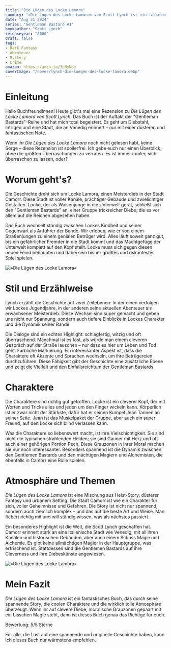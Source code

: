 ```yaml
---
title: "Die Lügen des Locke Lamora"
summary: "»Die Lügen des Locke Lamora« von Scott Lynch ist ein fesselnder Fantasy-Roman über den Meisterdieb Locke Lamora und seine Bande, die in der Stadt Camorr die Reichen ausnehmen. Die Geschichte beeindruckt mit cleveren Charakteren, komplexen Intrigen und einer düsteren, von Venedig inspirierten Welt."
date: "Aug 31 2024"
series: "Gentleman Bastard #1"
bookauthor: "Scott Lynch"
releaseyear: "2006"
draft: false
tags:
- Dark Fantasy
- Abenteuer
- Mystery
- Crime
amazon: https://amzn.to/3LNyNhe
coverImage: "/cover/lynch-die-luegen-des-locke-lamora.webp"
---
```


# Einleitung
Hallo BuchfreundInnen! Heute gibt's mal eine Rezension zu *Die Lügen des Locke Lamora von Scott Lynch*. Das Buch ist der Auftakt der "Gentleman Bastards"-Reihe und hat mich total begeistert. Es geht um Diebstahl, Intrigen und eine Stadt, die an Venedig erinnert – nur mit einer düsteren und fantastischen Note.

Wenn ihr *Die Lügen des Locke Lamora* noch nicht gelesen habt, keine Sorge – diese Rezension ist spoilerfrei. Ich gebe euch nur einen Überblick, ohne die größten Überraschungen zu verraten. Es ist immer cooler, sich überraschen zu lassen, oder?

# Worum geht's?
Die Geschichte dreht sich um Locke Lamora, einen Meisterdieb in der Stadt Camorr. Diese Stadt ist voller Kanäle, prächtiger Gebäude und zwielichtiger Gestalten. Locke, der als Waisenjunge in die Unterwelt gerät, schließt sich den "Gentleman Bastards" an, einer Gruppe trickreicher Diebe, die es vor allem auf die Reichen abgesehen haben.

Das Buch wechselt ständig zwischen Lockes Kindheit und seiner Gegenwart als Anführer der Bande. Wir erleben, wie er von einem Straßenjungen zu einem genialen Betrüger wird. Alles läuft soweit ganz gut, bis ein gefährlicher Fremder in die Stadt kommt und das Machtgefüge der Unterwelt komplett auf den Kopf stellt. Locke muss sich gegen diesen neuen Feind behaupten und dabei sein bisher größtes und riskantestes Spiel spielen.

![»Die Lügen des Locke Lamora«](/images/fantasy/scott/scott-die-luegen-des-locke-lamora.jpeg)

# Stil und Erzählweise
Lynch erzählt die Geschichte auf zwei Zeitebenen: In der einen verfolgen wir Lockes Jugendjahre, in der anderen seine aktuellen Abenteuer als erwachsener Meisterdieb. Diese Wechsel sind super gemacht und geben uns nicht nur Spannung, sondern auch tiefere Einblicke in Lockes Charakter und die Dynamik seiner Bande.

Die Dialoge sind ein echtes Highlight: schlagfertig, witzig und oft überraschend. Manchmal ist es fast, als würde man einem cleveren Gespräch auf der Straße lauschen – nur dass es hier um Leben und Tod geht. Farbliche Markierung: Ein interessanter Aspekt ist, dass die Charaktere oft Akzente und Sprachen wechseln, um ihre Betrügereien durchzuführen. Diese Fähigkeit gibt der Geschichte eine zusätzliche Ebene und zeigt die Vielfalt und den Einfallsreichtum der Gentleman Bastards.

# Charaktere
Die Charaktere sind richtig gut getroffen. Locke ist ein cleverer Kopf, der mit Worten und Tricks alles und jeden um den Finger wickeln kann. Körperlich ist er zwar nicht der Stärkste, dafür hat er seinen Kumpel Jean Tannen an seiner Seite. Jean ist das Muskelpaket der Gruppe, aber auch ein super Freund, auf den Locke sich blind verlassen kann.

Was die Charaktere so liebenswert macht, ist ihre Vielschichtigkeit. Sie sind nicht die typischen strahlenden Helden; sie sind Gauner mit Herz und oft auch einer gehörigen Portion Pech. Diese Grauzonen in ihrer Moral machen sie nur noch interessanter. Besonders spannend ist die Dynamik zwischen den Gentlemen Bastards und den mächtigen Magiern und Alchemisten, die ebenfalls in Camorr eine Rolle spielen.

# Atmosphäre und Themen
*Die Lügen des Locke Lamora* ist eine Mischung aus Heist-Story, düsterer Fantasy und urbanem Setting. Die Stadt Camorr ist wie ein Charakter für sich, voller Geheimnisse und Gefahren. Die Story ist nicht nur spannend, sondern auch ziemlich komplex – und das auf die beste Art und Weise. Man fiebert richtig mit und will ständig wissen, was als nächstes passiert.

Ein besonderes Highlight ist die Welt, die Scott Lynch geschaffen hat. Camorr erinnert stark an eine italienische Stadt wie Venedig, mit all ihren Kanälen und historischen Gebäuden, aber auch einem Schuss Magie und Alchemie. Es gibt keine allmächtigen Magier in der Hauptgruppe, was erfrischend ist. Stattdessen sind die Gentlemen Bastards auf ihre Cleverness und ihre Diebeskünste angewiesen.

![»Die Lügen des Locke Lamora«](/images/fantasy/scott/scott-die-luegen-des-locke-lamora-2.jpeg)

# Mein Fazit
*Die Lügen des Locke Lamora* ist ein fantastisches Buch, das durch seine spannende Story, die coolen Charaktere und die wirklich tolle Atmosphäre überzeugt. Wenn ihr auf clevere Diebe, moralische Grauzonen gepaart mit ein bisschen Magie steht, dann ist dieses Buch genau das Richtige für euch.

Bewertung: 5/5 Sterne

Für alle, die Lust auf eine spannende und originelle Geschichte haben, kann ich dieses Buch nur wärmstens empfehlen. 